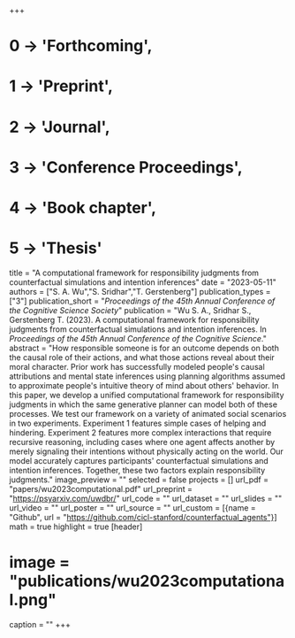 +++
# 0 -> 'Forthcoming',
# 1 -> 'Preprint',
# 2 -> 'Journal',
# 3 -> 'Conference Proceedings',
# 4 -> 'Book chapter',
# 5 -> 'Thesis'

title = "A computational framework for responsibility judgments from counterfactual simulations and intention inferences"
date = "2023-05-11"
authors = ["S. A. Wu","S. Sridhar","T. Gerstenberg"]
publication_types = ["3"]
publication_short = "_Proceedings of the 45th Annual Conference of the Cognitive Science Society_"
publication = "Wu S. A., Sridhar S., Gerstenberg T. (2023). A computational framework for responsibility judgments from counterfactual simulations and intention inferences. In _Proceedings of the 45th Annual Conference of the Cognitive Science_."
abstract = "How responsible someone is for an outcome depends on both the causal role of their actions, and what those actions reveal about their moral character. Prior work has successfully modeled people's causal attributions and mental state inferences using planning algorithms assumed to approximate people's intuitive theory of mind about others' behavior. In this paper, we develop a unified computational framework for responsibility judgments in which the same generative planner can model both of these processes. We test our framework on a variety of animated social scenarios in two experiments. Experiment 1 features simple cases of helping and hindering. Experiment 2 features more complex interactions that require recursive reasoning, including cases where one agent affects another by merely signaling their intentions without physically acting on the world. Our model accurately captures participants' counterfactual simulations and intention inferences. Together, these two factors explain responsibility judgments."
image_preview = ""
selected = false
projects = []
url_pdf = "papers/wu2023computational.pdf"
url_preprint = "https://psyarxiv.com/uwdbr/"
url_code = ""
url_dataset = ""
url_slides = ""
url_video = ""
url_poster = ""
url_source = ""
url_custom = [{name = "Github", url = "https://github.com/cicl-stanford/counterfactual_agents"}]
math = true
highlight = true
[header]
# image = "publications/wu2023computational.png"
caption = ""
+++